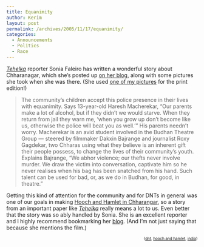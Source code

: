 ```yaml
---
title: Equanimity
author: Kerim
layout: post
permalink: /archives/2005/11/17/equanimity/
categories:
  - Announcements
  - Politics
  - Race
---
```

*<a href="http://www.tehelka.com/" onclick="_gaq.push(['_trackEvent', 'outbound-article', 'http://www.tehelka.com/', 'Tehelka']);" >Tehelka</a>* reporter Sonia Faleiro has written a wonderful story about Chharanagar, which she&#8217;s posted up <a href="http://soniafaleiro.blogspot.com/2005/11/stealing-chance-in-life.html" onclick="_gaq.push(['_trackEvent', 'outbound-article', 'http://soniafaleiro.blogspot.com/2005/11/stealing-chance-in-life.html', 'on her blog']);" >on her blog</a>, along with some pictures she took when she was there. (She used <a href="http://www.flickr.com/photos/kerim/sets/167881/" onclick="_gaq.push(['_trackEvent', 'outbound-article', 'http://www.flickr.com/photos/kerim/sets/167881/', 'one of my pictures']);" >one of my pictures</a> for the print edition!)

> The community’s children accept this police presence in their lives with equanimity. Says 13-year-old Haresh Macherekar, “Our parents make a lot of alcohol, but if they didn’t we would starve. When they return from jail they warn me, ‘when you grow up don’t become like us, otherwise the police will beat you as well.’” His parents needn’t worry. Macherekar is an avid student involved in the Budhan Theatre Group — steered by filmmaker Dakxin Bajrange and journalist Roxy Gagdekar, two Chharas using what they believe is an inherent gift their people possess, to change the lives of their community’s youth. Explains Bajrange, “We abhor violence; our thefts never involve murder. We draw the victim into conversation, captivate him so he never realises when his bag has been snatched from his hand. Such talent can be used for bad, or, as we do in Budhan, for good, in theatre.” 

Getting this kind of attention for the community and for DNTs in general was one of our goals in making <a href="http://hoochandhamlet.com" onclick="_gaq.push(['_trackEvent', 'outbound-article', 'http://hoochandhamlet.com', 'Hooch and Hamlet in Chharangar']);" >Hooch and Hamlet in Chharangar</a>, so a story from an important paper like *<a href="http://www.tehelka.com/" onclick="_gaq.push(['_trackEvent', 'outbound-article', 'http://www.tehelka.com/', 'Tehelka']);" >Tehelka</a>* really means a lot to us. Even better that the story was so ably handled by Sonia. She is an excellent reporter and I highly recommend bookmarking her <a href="http://soniafaleiro.blogspot.com" onclick="_gaq.push(['_trackEvent', 'outbound-article', 'http://soniafaleiro.blogspot.com', 'blog']);" >blog</a>. (And I&#8217;m not just saying that because she mentions the film.)

<!-- technorati tags start -->

<div style="text-align:right;">
  <span style="font-size:x-small;">{<a href="http://www.technorati.com/tag/dnt" onclick="_gaq.push(['_trackEvent', 'outbound-article', 'http://www.technorati.com/tag/dnt', 'dnt']);"  rel="tag">dnt</a>, <a href="http://www.technorati.com/tag/hooch and hamlet" onclick="_gaq.push(['_trackEvent', 'outbound-article', 'http://www.technorati.com/tag/hooch and hamlet', 'hooch and hamlet']);"  rel="tag">hooch and hamlet</a>, <a href="http://www.technorati.com/tag/india" onclick="_gaq.push(['_trackEvent', 'outbound-article', 'http://www.technorati.com/tag/india', 'india']);"  rel="tag">india</a>}</span>


<!-- technorati tags end -->

